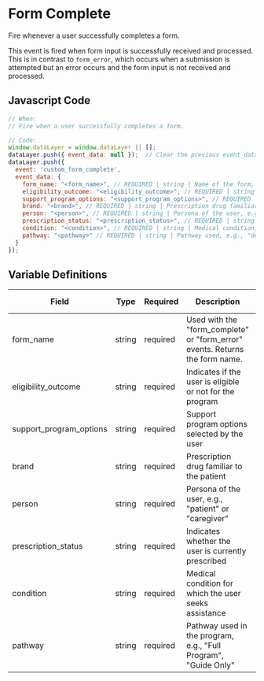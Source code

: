 # Form Complete

Fire whenever a user successfully completes a form.

This event is fired when form input is successfully received and processed. This is in contrast to `form_error`, which occurs when a submission is attempted but an error occurs and the form input is not received and processed.

## Javascript Code

```js
// When:
// Fire when a user successfully completes a form.

// Code:
window.dataLayer = window.dataLayer || [];
dataLayer.push({ event_data: null });  // Clear the previous event_data object.
dataLayer.push({
  event: 'custom_form_complete',
  event_data: {
    form_name: "<form_name>", // REQUIRED | string | Name of the form, e.g., "Digital Enrollment Form"
    eligibility_outcome: "<eligibility_outcome>", // REQUIRED | string | Outcome of eligibility check, e.g., "Not eligible"
    support_program_options: "<support_program_options>", // REQUIRED | string | Options chosen for support programs, e.g., "dedicatedGuide"
    brand: "<brand>", // REQUIRED | string | Prescription drug familiar to the patient, e.g., "darzalex"
    person: "<person>", // REQUIRED | string | Persona of the user, e.g., "patient" or "caregiver"
    prescription_status: "<prescription_status>", // REQUIRED | string | Prescription status, e.g., "currently prescribed darzalex"
    condition: "<condition>", // REQUIRED | string | Medical condition, e.g., "Moderate to Severe Plaque Psoriasis"
    pathway: "<pathway>" // REQUIRED | string | Pathway used, e.g., "dedicatedGuide"
  }
});

```

## Variable Definitions

| Field                  | Type    | Required | Description                                                | Example                                    | Pattern | Min Length | Max Length | Minimum | Maximum | Multiple Of |
|------------------------|---------|----------|------------------------------------------------------------|--------------------------------------------|---------|------------|------------|---------|---------|-------------|
| form_name              | string  | required | Used with the "form_complete" or "form_error" events. Returns the form name.| "Digital Enrollment Form" |         |            |            |         |         |             |
| eligibility_outcome    | string  | required | Indicates if the user is eligible or not for the program    | "Not eligible"                            |         |            |            |         |         |             |
| support_program_options| string  | required | Support program options selected by the user                | "dedicatedGuide"                          |         |            |            |         |         |             |
| brand                  | string  | required | Prescription drug familiar to the patient                   | "darzalex"                                |         |            |            |         |         |             |
| person                 | string  | required | Persona of the user, e.g., "patient" or "caregiver"         | "patient"                                 |         |            |            |         |         |             |
| prescription_status    | string  | required | Indicates whether the user is currently prescribed          | "currently prescribed darzalex"           |         |            |            |         |         |             |
| condition              | string  | required | Medical condition for which the user seeks assistance       | "Moderate to Severe Plaque Psoriasis"     |         |            |            |         |         |             |
| pathway                | string  | required | Pathway used in the program, e.g., "Full Program", "Guide Only"| "dedicatedGuide"                       |         |            |            |         |         |             |

